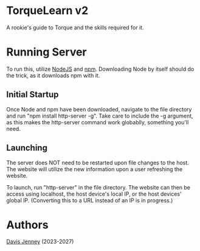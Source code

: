 # TorqueLearn v2
A rookie's guide to Torque and the skills required for it.

# Running Server
To run this, utilize [NodeJS](https://nodejs.org/en) and [npm](https://npmjs.com). Downloading Node by itself should do the trick, as it downloads npm with it.

## Initial Startup
Once Node and npm have been downloaded, navigate to the file directory and run "npm install http-server -g".
Take care to include the -g argument, as this makes the http-server command work globablly, something you'll need.

## Launching
The server does NOT need to be restarted upon file changes to the host. The website will utilize the new information upon a user refreshing the website.

To launch, run "http-server" in the file directory. The website can then be access using localhost, the host device's local IP, or the host devices' global IP. (Converting this to a URL instead of an IP is in progress.)

# Authors
[Davis Jenney](https://github.com/OrangeTurtle77) (2023-2027)